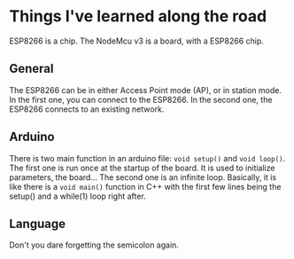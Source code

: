 # Things I've learned along the road

ESP8266 is a chip. The NodeMcu v3 is a board, with a ESP8266 chip.

## General

The ESP8266 can be in either Access Point mode (AP), or in station mode.
In the first one, you can connect to the ESP8266. In the second one, the ESP8266
connects to an existing network.

## Arduino

There is two main function in an arduino file: `void setup()` and `void loop()`.
The first one is run once at the startup of the board. It is used to initialize parameters,
the board... The second one is an infinite loop.
Basically, it is like there is a `void main()` function in C++ with the first few lines
being the setup() and a while(1) loop right after.

## Language

Don't you dare forgetting the semicolon again.